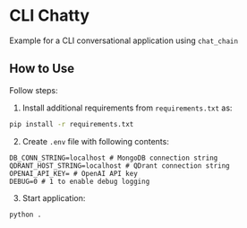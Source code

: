 # CLI Chatty
Example for a CLI conversational application using `chat_chain`

## How to Use
Follow steps:
1. Install additional requirements from `requirements.txt` as:
```bash
pip install -r requirements.txt
```
2. Create `.env` file with following contents:
```dotenv
DB_CONN_STRING=localhost # MongoDB connection string
QDRANT_HOST_STRING=localhost # QDrant connection string
OPENAI_API_KEY= # OpenAI API key
DEBUG=0 # 1 to enable debug logging
```
3. Start application:
```bash
python .
```
